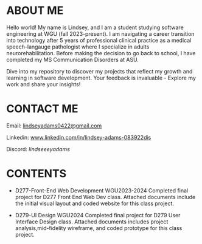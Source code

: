 # **ABOUT ME**
Hello world! My name is Lindsey, and I am a student studying software engineering at WGU (fall 2023-present). I am navigating a career transition into technology after 5 years of professional clinical practice as a medical speech-langauge pathologist where I specialize in adults neurorehabilitation. Before making the decision to go back to school, I have completed my MS Communication Disorders at ASU.

Dive into my repository to discover my projects that reflect my growth and learning in software development. Your feedback is invaluable - Explore my work and share your insights!



# **CONTACT ME**
Email: lindseyadams0422@gmail.com

Linkedin: www.linkedin.com/in/lindsey-adams-083922dis

Discord: _lindseeeyadams_



# **CONTENTS**
+ D277-Front-End Web Development WGU2023-2024
Completed final project for D277 Front End Web Dev class. Attached documents include the initial visual layout and coded website for this class project. 

+ D279-UI Design WGU2024
Completed final project for D279 User Interface Design class. Attached documents includes project analysis,mid-fidelity wireframe, and coded prototype for this class project.





